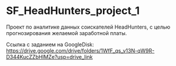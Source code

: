 # SF_HeadHunters_project_1
Проект по аналитике данных соискателей HeadHunters, с целью прогнозирования желаемой заработной платы.

Ссылка с заданием на GoogleDisk:
https://drive.google.com/drive/folders/1WfF_qs_v13N-qW9R-D344KucZZbHlMZe?usp=drive_link
